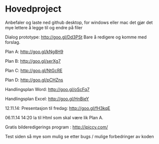 Hovedproject
============
Anbefaler og laste ned github desktop, for windows eller mac det gjør det mye lettere å legge til og endre på filer

Dialog prototype: http://goo.gl/Dd3PSt Bare å redigere og komme med forslag.

Plan A:  http://goo.gl/kNg8H9

Plan B: http://goo.gl/serXg7

Plan C: http://goo.gl/NtGcRE

Plan D: http://goo.gl/pCHZns

Handlingsplan Word: http://goo.gl/oScFq7

Handlingsplan Excel: http://goo.gl/HnBieY

12.11.14: Presentasjon til fredag: http://goo.gl/fH3kqE

06.11.14 14:20 la til Html som skal være lik Plan A.

Gratis bilderedigerings program : http://ipiccy.com/ 

Test siden så mye som mulig se etter bugs / mulige forbedringer av koden
